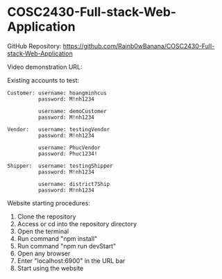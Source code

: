 # COSC2430-Full-stack-Web-Application

GitHub Repository: https://github.com/Rainb0wBanana/COSC2430-Full-stack-Web-Application

Video demonstration URL: 

Existing accounts to test:

    Customer: username: hoangminhcus
              password: M!nh1234

              username: demoCustomer
              password: M!nh1234

    Vendor:   username: testingVendor
              password: M!nh1234

              username: PhucVendor
              password: Phuc1234!

    Shipper:  username: testingShipper
              password: M!nh1234
              
              username: district7Ship
              password: M!nh1234

Website starting procedures:
1. Clone the repository
2. Access or cd into the repository directory
3. Open the terminal
4. Run command "npm install"
5. Run command "npm run devStart"
6. Open any browser
7. Enter "localhost:6900" in the URL bar
8. Start using the website